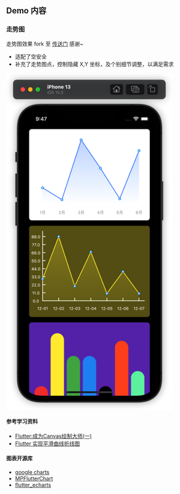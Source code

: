 
## Demo 内容
### 走势图
走势图效果 fork 至 [传送门](https://github.com/good-good-study/flutter_chart) 感谢~
- 适配了空安全
- 补充了走势图点，控制隐藏 X,Y 坐标，及个别细节调整，以满足需求
<img src="https://github.com/zeqinjie/flutter_demo/blob/main/pic/charts.png" width="443" height="897" align="middle"/>

#### 参考学习资料

- [Flutter:成为Canvas绘制大师(一)](https://juejin.cn/post/6844903805000089608)
- [Flutter 实现平滑曲线折线图](https://juejin.cn/post/6844903740730769421)

#### 图表开源库

- [google charts](https://github.com/google/charts)
- [MPFlutterChart](https://github.com/SunPointed/MPFlutterChart)
- [flutter_echarts](https://github.com/entronad/flutter_echarts)
